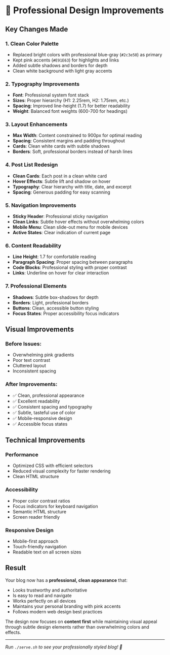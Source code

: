 # 🎯 Professional Design Improvements

## Key Changes Made

### 1. **Clean Color Palette**
- Replaced bright colors with professional blue-gray (`#2c3e50`) as primary
- Kept pink accents (`#E91E63`) for highlights and links
- Added subtle shadows and borders for depth
- Clean white background with light gray accents

### 2. **Typography Improvements**
- **Font**: Professional system font stack
- **Sizes**: Proper hierarchy (H1: 2.25rem, H2: 1.75rem, etc.)
- **Spacing**: Improved line-height (1.7) for better readability
- **Weight**: Balanced font weights (600-700 for headings)

### 3. **Layout Enhancements**
- **Max Width**: Content constrained to 900px for optimal reading
- **Spacing**: Consistent margins and padding throughout
- **Cards**: Clean white cards with subtle shadows
- **Borders**: Soft, professional borders instead of harsh lines

### 4. **Post List Redesign**
- **Clean Cards**: Each post in a clean white card
- **Hover Effects**: Subtle lift and shadow on hover
- **Typography**: Clear hierarchy with title, date, and excerpt
- **Spacing**: Generous padding for easy scanning

### 5. **Navigation Improvements**
- **Sticky Header**: Professional sticky navigation
- **Clean Links**: Subtle hover effects without overwhelming colors
- **Mobile Menu**: Clean slide-out menu for mobile devices
- **Active States**: Clear indication of current page

### 6. **Content Readability**
- **Line Height**: 1.7 for comfortable reading
- **Paragraph Spacing**: Proper spacing between paragraphs
- **Code Blocks**: Professional styling with proper contrast
- **Links**: Underline on hover for clear interaction

### 7. **Professional Elements**
- **Shadows**: Subtle box-shadows for depth
- **Borders**: Light, professional borders
- **Buttons**: Clean, accessible button styling
- **Focus States**: Proper accessibility focus indicators

## Visual Improvements

### Before Issues:
- Overwhelming pink gradients
- Poor text contrast
- Cluttered layout
- Inconsistent spacing

### After Improvements:
- ✅ Clean, professional appearance
- ✅ Excellent readability
- ✅ Consistent spacing and typography
- ✅ Subtle, tasteful use of color
- ✅ Mobile-responsive design
- ✅ Accessible focus states

## Technical Improvements

### Performance
- Optimized CSS with efficient selectors
- Reduced visual complexity for faster rendering
- Clean HTML structure

### Accessibility
- Proper color contrast ratios
- Focus indicators for keyboard navigation
- Semantic HTML structure
- Screen reader friendly

### Responsive Design
- Mobile-first approach
- Touch-friendly navigation
- Readable text on all screen sizes

## Result

Your blog now has a **professional, clean appearance** that:
- Looks trustworthy and authoritative
- Is easy to read and navigate
- Works perfectly on all devices
- Maintains your personal branding with pink accents
- Follows modern web design best practices

The design now focuses on **content first** while maintaining visual appeal through subtle design elements rather than overwhelming colors and effects.

---

*Run `./serve.sh` to see your professionally styled blog! 🎉*